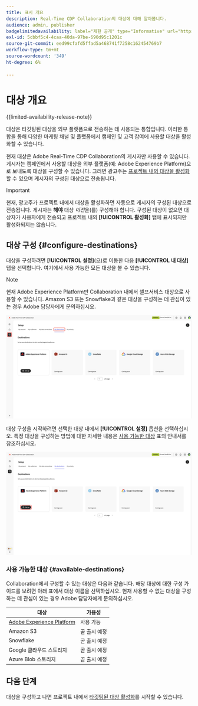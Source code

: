 ```yaml
---
title: 표시 개요
description: Real-Time CDP Collaboration의 대상에 대해 알아봅니다.
audience: admin, publisher
badgelimitedavailability: label="제한 공개" type="Informative" url="https://helpx.adobe.com/legal/product-descriptions/real-time-customer-data-platform-collaboration.html newtab=true"
exl-id: 5cbbf5c4-4caa-40da-97be-690d95c1201c
source-git-commit: eed99cfafd5ffad5a468741f7258c162454769b7
workflow-type: tm+mt
source-wordcount: '349'
ht-degree: 6%

---
```


# 대상 개요

{{limited-availability-release-note}}

대상은 타깃팅된 대상을 외부 플랫폼으로 전송하는 데 사용되는 통합입니다. 이러한 통합을 통해 다양한 마케팅 채널 및 플랫폼에서 캠페인 및 고객 참여에 사용할 대상을 활성화할 수 있습니다.

현재 대상은 Adobe Real-Time CDP Collaboration의 게시자만 사용할 수 있습니다. 게시자는 캠페인에서 사용할 대상을 외부 플랫폼(예: Adobe Experience Platform)으로 보내도록 대상을 구성할 수 있습니다. 그러면 광고주는 [프로젝트 내의 대상을 활성화](../collaborate/activate.md)할 수 있으며 게시자의 구성된 대상으로 전송됩니다.

>[!IMPORTANT]
>
>현재, 광고주가 프로젝트 내에서 대상을 활성화하면 자동으로 게시자의 구성된 대상으로 전송됩니다. 게시자는 **해야** 대상 *이전*&#x200B;을(를) 구성해야 합니다. 구성된 대상이 없으면 대상자가 사용자에게 전송되고 프로젝트 내의 **[!UICONTROL 활성화]** 탭에 표시되지만 활성화되지는 않습니다.

## 대상 구성 {#configure-destinations}

대상을 구성하려면 **[!UICONTROL 설정]**(으)로 이동한 다음 **[!UICONTROL 내 대상]** 탭을 선택합니다. 여기에서 사용 가능한 모든 대상을 볼 수 있습니다.

>[!NOTE]
>
> 현재 Adobe Experience Platform만 Collaboration 내에서 셀프서비스 대상으로 사용할 수 있습니다. Amazon S3 또는 Snowflake과 같은 대상을 구성하는 데 관심이 있는 경우 Adobe 담당자에게 문의하십시오.

![사용 가능한 대상을 표시하는 설정 작업 영역의 내 대상 탭입니다.](/help/assets/destinations/overview/my-destinations-overview.png)

대상 구성을 시작하려면 선택한 대상 내에서 **[!UICONTROL 설정]** 옵션을 선택하십시오. 특정 대상을 구성하는 방법에 대한 자세한 내용은 [사용 가능한 대상](#available-destinations) 표의 안내서를 참조하십시오.

![Adobe Experience Platform 지정에 대해 [설정] 옵션이 강조 표시된 [내 대상] 작업 영역입니다.](/help/assets/destinations/overview/my-destinations-set-up.png)

### 사용 가능한 대상 {#available-destinations}

Collaboration에서 구성할 수 있는 대상은 다음과 같습니다. 해당 대상에 대한 구성 가이드를 보려면 아래 표에서 대상 이름을 선택하십시오. 현재 사용할 수 없는 대상을 구성하는 데 관심이 있는 경우 Adobe 담당자에게 문의하십시오.

| 대상 | 가용성 |
| --- | --- |
| [Adobe Experience Platform](./experience-platform.md) | 사용 가능 |
| Amazon S3 | 곧 출시 예정 |
| Snowflake | 곧 출시 예정 |
| Google 클라우드 스토리지 | 곧 출시 예정 |
| Azure Blob 스토리지 | 곧 출시 예정 |

## 다음 단계

대상을 구성하고 나면 프로젝트 내에서 [타깃팅된 대상 활성화](../collaborate/activate.md)를 시작할 수 있습니다.
